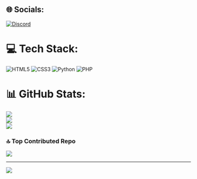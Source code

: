 
## 🌐 Socials:
[![Discord](https://img.shields.io/badge/Discord-%237289DA.svg?logo=discord&logoColor=white)](https://discord.gg/https://discord.gg/2HpJUGEyAu) 

# 💻 Tech Stack:
![HTML5](https://img.shields.io/badge/html5-%23E34F26.svg?style=for-the-badge&logo=html5&logoColor=white) ![CSS3](https://img.shields.io/badge/css3-%231572B6.svg?style=for-the-badge&logo=css3&logoColor=white) ![Python](https://img.shields.io/badge/python-3670A0?style=for-the-badge&logo=python&logoColor=ffdd54) ![PHP](https://img.shields.io/badge/php-%23777BB4.svg?style=for-the-badge&logo=php&logoColor=white)
# 📊 GitHub Stats:
![](https://github-readme-stats.vercel.app/api?username=danial87j&theme=tokyonight&hide_border=true&include_all_commits=false&count_private=false)<br/>
![](https://github-readme-streak-stats.herokuapp.com/?user=danial87j&theme=tokyonight&hide_border=true)<br/>
![](https://github-readme-stats.vercel.app/api/top-langs/?username=danial87j&theme=tokyonight&hide_border=true&include_all_commits=false&count_private=false&layout=compact)

### 🔝 Top Contributed Repo
![](https://github-contributor-stats.vercel.app/api?username=danial87j&limit=5&theme=tokyonight&combine_all_yearly_contributions=true)

---
[![](https://visitcount.itsvg.in/api?id=danial87j&icon=2&color=12)](https://visitcount.itsvg.in)

<!-- Proudly created with GPRM ( https://gprm.itsvg.in ) -->

